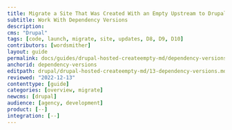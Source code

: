 ```yaml
---
title: Migrate a Site That Was Created With an Empty Upstream to Drupal:latest
subtitle: Work With Dependency Versions
description: 
cms: "Drupal"
tags: [code, launch, migrate, site, updates, D8, D9, D10]
contributors: [wordsmither]
layout: guide
permalink: docs/guides/drupal-hosted-createempty-md/dependency-versions
anchorid: dependency-versions
editpath: drupal/drupal-hosted-createempty-md/13-dependency-versions.md
reviewed: "2022-12-13"
contenttype: [guide]
categories: [overview, migrate]
newcms: [drupal]
audience: [agency, development]
product: [--]
integration: [--]
---
```


<Partial file="composer-updating.md" />
